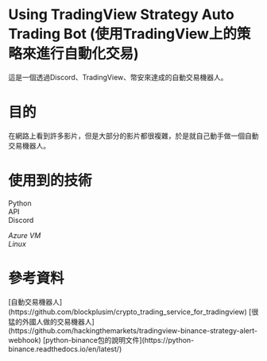 # Using TradingView Strategy Auto Trading Bot (使用TradingView上的策略來進行自動化交易)
這是一個透過Discord、TradingView、幣安來達成的自動交易機器人。
<h1>目的</h1>
在網路上看到許多影片，但是大部分的影片都很複雜，於是就自己動手做一個自動交易機器人。
<h1>使用到的技術</h1>
Python</br>
API</br>
Discord</br>

*Azure VM*</br>
*Linux*

<h1>參考資料</h1>
[自動交易機器人](https://github.com/blockplusim/crypto_trading_service_for_tradingview)
[很猛的外國人做的交易機器人](https://github.com/hackingthemarkets/tradingview-binance-strategy-alert-webhook)
[python-binance包的說明文件](https://python-binance.readthedocs.io/en/latest/)
